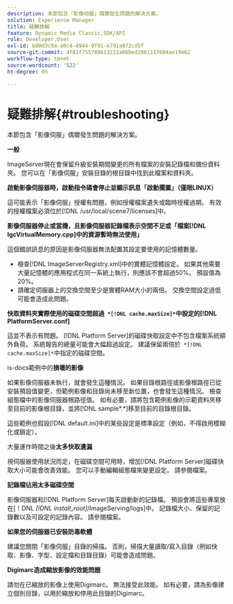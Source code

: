 ```yaml
---
description: 本節包含「影像伺服」偶爾發生問題的解決方案。
solution: Experience Manager
title: 疑難排解
feature: Dynamic Media Classic,SDK/API
role: Developer,User
exl-id: b80d3c9a-a0c4-4944-9f91-e791a072cd5f
source-git-commit: 4f81f755789613222a66bed2961117604ae19e62
workflow-type: tm+mt
source-wordcount: '522'
ht-degree: 0%

---
```


# 疑難排解{#troubleshooting}

本節包含「影像伺服」偶爾發生問題的解決方案。

**一般**

ImageServer現在會保留升級安裝期間變更的所有檔案的安裝記錄檔和備份資料夾。 您可以在「影像伺服」安裝目錄的根目錄中找到此檔案和資料夾。

**啟動影像伺服器時，啟動指令碼會停止並顯示訊息「啟動擱置」（僅限LINUX）**

這可能表示「影像伺服」授權有問題，例如授權檔案遺失或臨時授權過期。 有效的授權檔案必須位於[!DNL /usr/local/scene7/licenses]中。

**影像伺服器停止或當機，且影像伺服器記錄檔表示空間不足或「檔案[!DNL IgcVirtualMemory.cpp]中的資源暫時無法使用」**

這個錯誤訊息的原因是影像伺服器無法配置其設定要使用的記憶體數量。

* 檢查[!DNL ImageServerRegistry.xml]中的實體記憶體設定。 如果其他需要大量記憶體的應用程式在同一系統上執行，則應該不會超過50%。 預設值為20%。
* 請確定伺服器上的交換空間至少是實體RAM大小的兩倍。 交換空間設定過低可能會造成此問題。

**快取資料夾實際使用的磁碟空間超過` *[!DNL cache.maxSize]*`中設定的[!DNL PlatformServer.conf]**

這並不表示有問題。 [!DNL Platform Server]的磁碟快取設定中不包含檔案系統額外負荷。 系統報告的總量可能會大幅超過設定。 建議保留兩倍於` *[!DNL cache.maxSize]*`中指定的磁碟空間。

is-docs範例中的&#x200B;**損壞的影像**

如果影像伺服器未執行，就會發生這種情況。 如果目錄根路徑或影像根路徑已從安裝預設值變更，但範例影像和目錄尚未移至新位置，也會發生這種情況。 檢查組態檔中的影像伺服器根路徑值。 如有必要，請將包含範例影像的示範資料夾移至目前的影像根目錄，並將[!DNL sample*.*]移至目前的目錄根目錄。

這些範例也假設[!DNL default.ini]中的某些設定是標準設定（例如，不得啟用模糊化或鎖定）。

大量運作時間之後&#x200B;**太多快取遺漏**

視伺服器使用狀況而定，在磁碟空間可用時，增加[!DNL Platform Server]磁碟快取大小可能會改善效能。 您可以手動編輯組態檔來變更設定。 請參閱檔案。

**記錄檔佔用太多磁碟空間**

影像伺服器和[!DNL Platform Server]每天啟動新的記錄檔。 預設會將這些專案放在[！DNL *[!DNL install_root]*/ImageServing/logs]中。 記錄檔大小、保留的記錄數以及可設定的記錄內容。 請參閱檔案。

**如果您的伺服器已安裝防毒軟體**

建議您關閉「影像伺服」目錄的掃描。 否則，掃描大量讀取/寫入目錄（例如快取、影像、字型、設定檔和目錄目錄）可能會造成問題。

**Digimarc造成縮放影像的效能問題**

請勿在已縮放的影像上使用Digimarc。 無法接受此效能。 如有必要，請為影像建立個別目錄，以用於縮放和停用此目錄的Digimarc。
